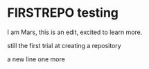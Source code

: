 # FIRSTREPO testing

I am Mars, this is an edit, excited to learn more.

still the first trial at creating a repository

a new line
one more